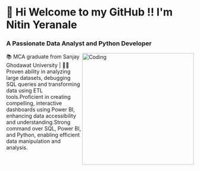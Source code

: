 <h1> 🌟 Hi Welcome to my GitHub !! I'm Nitin Yeranale  
<h3> A Passionate Data Analyst and Python Developer</h3>
<img align="right" alt="Coding" width="300" src="https://cdn.dribbble.com/users/1162077/screenshots/3848914/programmer.gif">
📚 MCA graduate from Sanjay Ghodawat University |
👨‍💻Proven ability in analyzing large datasets, debugging SQL queries and transforming data using ETL tools.Proficient in creating compelling, interactive dashboards using Power BI, enhancing data accessibility and understanding.Strong command over SQL, Power BI, and Python, enabling efficient data manipulation and analysis.
